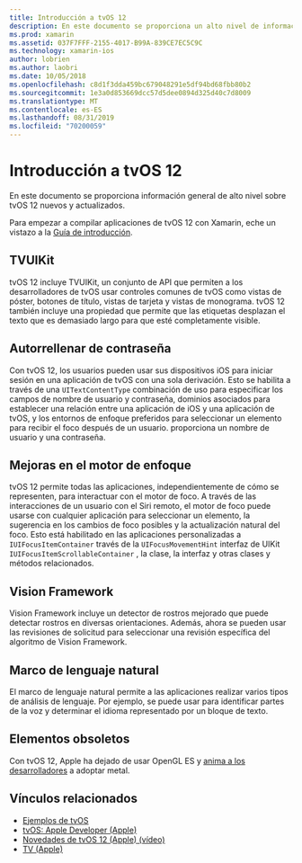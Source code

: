 ```yaml
---
title: Introducción a tvOS 12
description: En este documento se proporciona un alto nivel de información general de las características nuevas y actualizadas de tvOS 12 para los que la C# versión preliminar de Xamarin proporciona enlaces actualmente.
ms.prod: xamarin
ms.assetid: 037F7FFF-2155-4017-B99A-839CE7EC5C9C
ms.technology: xamarin-ios
author: lobrien
ms.author: laobri
ms.date: 10/05/2018
ms.openlocfilehash: c8d1f3dda459bc679048291e5df94bd68fbb80b2
ms.sourcegitcommit: 1e3a0d853669dcc57d5dee0894d325d40c7d8009
ms.translationtype: MT
ms.contentlocale: es-ES
ms.lasthandoff: 08/31/2019
ms.locfileid: "70200059"
---
```

# <a name="introduction-to-tvos-12"></a>Introducción a tvOS 12

En este documento se proporciona información general de alto nivel sobre tvOS 12 nuevos y actualizados.

Para empezar a compilar aplicaciones de tvOS 12 con Xamarin, eche un vistazo a la [Guía de introducción](~/ios/platform/introduction-to-ios12/get-started.md).

## <a name="tvuikit"></a>TVUIKit

tvOS 12 incluye TVUIKit, un conjunto de API que permiten a los desarrolladores de tvOS usar controles comunes de tvOS como vistas de póster, botones de título, vistas de tarjeta y vistas de monograma. tvOS 12 también incluye una propiedad que permite que las etiquetas desplazan el texto que es demasiado largo para que esté completamente visible.

## <a name="password-autofill"></a>Autorrellenar de contraseña

Con tvOS 12, los usuarios pueden usar sus dispositivos iOS para iniciar sesión en una aplicación de tvOS con una sola derivación. Esto se habilita a través de una `UITextContentType` combinación de uso para especificar los campos de nombre de usuario y contraseña, dominios asociados para establecer una relación entre una aplicación de iOS y una aplicación de tvOS, y los entornos de enfoque preferidos para seleccionar un elemento para recibir el foco después de un usuario. proporciona un nombre de usuario y una contraseña.

## <a name="focus-engine-enhancements"></a>Mejoras en el motor de enfoque

tvOS 12 permite todas las aplicaciones, independientemente de cómo se representen, para interactuar con el motor de foco. A través de las interacciones de un usuario con el Siri remoto, el motor de foco puede usarse con cualquier aplicación para seleccionar un elemento, la sugerencia en los cambios de foco posibles y la actualización natural del foco. Esto está habilitado en las aplicaciones personalizadas a `IUIFocusItemContainer` través de la `UIFocusMovementHint` interfaz de UIKit `IUIFocusItemScrollableContainer` , la clase, la interfaz y otras clases y métodos relacionados.

## <a name="vision-framework"></a>Vision Framework

Vision Framework incluye un detector de rostros mejorado que puede detectar rostros en diversas orientaciones. Además, ahora se pueden usar las revisiones de solicitud para seleccionar una revisión específica del algoritmo de Vision Framework.

## <a name="natural-language-framework"></a>Marco de lenguaje natural

El marco de lenguaje natural permite a las aplicaciones realizar varios tipos de análisis de lenguaje. Por ejemplo, se puede usar para identificar partes de la voz y determinar el idioma representado por un bloque de texto.

## <a name="deprecations"></a>Elementos obsoletos

Con tvOS 12, Apple ha dejado de usar OpenGL ES y [anima a los desarrolladores](https://developer.apple.com/tvos/whats-new/) a adoptar metal.

## <a name="related-links"></a>Vínculos relacionados

- [Ejemplos de tvOS](https://docs.microsoft.com/samples/browse/?products=xamarin&term=Xamarin.iOS+tvOS)
- [tvOS: Apple Developer (Apple)](https://developer.apple.com/tvos/)
- [Novedades de tvOS 12 (Apple) (vídeo)](https://developer.apple.com/videos/play/wwdc2018/208/)
- [TV (Apple)](https://www.apple.com/tv/)
